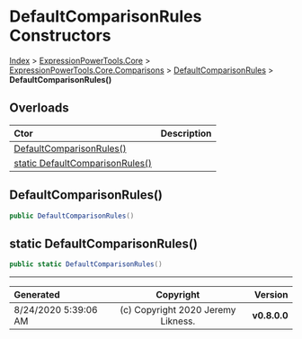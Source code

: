 ﻿# DefaultComparisonRules Constructors

[Index](../index.md) > [ExpressionPowerTools.Core](ExpressionPowerTools.Core.a.md) > [ExpressionPowerTools.Core.Comparisons](ExpressionPowerTools.Core.Comparisons.n.md) > [DefaultComparisonRules](ExpressionPowerTools.Core.Comparisons.DefaultComparisonRules.cs.md) > **DefaultComparisonRules()**



## Overloads

| Ctor | Description |
| :-- | :-- |
| [DefaultComparisonRules()](#defaultcomparisonrules) |  |
| [static DefaultComparisonRules()](#static-defaultcomparisonrules) |  |

## DefaultComparisonRules()



```csharp
public DefaultComparisonRules()
```



## static DefaultComparisonRules()



```csharp
public static DefaultComparisonRules()
```



---

| Generated | Copyright | Version |
| :-- | :-: | --: |
| 8/24/2020 5:39:06 AM | (c) Copyright 2020 Jeremy Likness. | **v0.8.0.0** |
